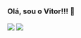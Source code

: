### Olá, sou o Vitor!!! 👋

<div>
    <a>
        <img align="center" src=https://github-readme-stats.vercel.app/api?username=vitorgonc&show_icons=true&count_private=true&theme=gruvbox&text_color=bf9c0f&icon_color=f7da63&bg_color=0f0d06>
    </a>
    <a>
        <img align="center" src=https://github-readme-stats.vercel.app/api/top-langs/?username=vitorgonc&layout=compact&text_color=bf9c0f&icon_color=f7da63&bg_color=0f0d06&title_color=fabd2f&hide_border=true>
    </a>
</div>

